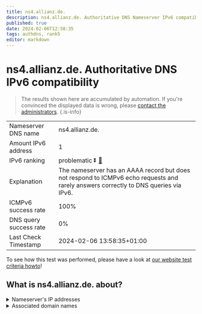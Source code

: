 ```yaml
---
title: ns4.allianz.de.
description: ns4.allianz.de. Authoritative DNS Nameserver IPv6 compatibility
published: true
date: 2024-02-06T12:58:35
tags: authdns, rank5
editor: markdown
---
```


# ns4.allianz.de. Authoritative DNS IPv6 compatibility

> The results shown here are accumulated by automation. If you're convinced the displayed data is wrong, please [contact the administrators](/howto/chat). 
{.is-info}




|   |   |
| - | - |
| Nameserver DNS name | ns4.allianz.de.
| Amount IPv6 address | 1
| IPv6 ranking | problematic :arrow_double_down: [🔗](/howto/ranking) |
| Explanation | The nameserver has an AAAA record but does not respond to ICMPv6 echo requests and rarely answers correctly to DNS queries via IPv6. |
| ICMPv6 success rate | 100%|
| DNS query success rate | 0% |
| Last Check Timestamp | 2024-02-06 13:58:35+01:00 |

To see how this test was performed, please have a look at [our website test criteria howto](/howto/testcriteria/authdns)!


## What is ns4.allianz.de. about?




<details>
<summary>Nameserver's IP addresses</summary>

2a00:edc0:6259:7:1::2

</details>



<details>
<summary>Associated domain names</summary>

www.allianz.de

</details>
